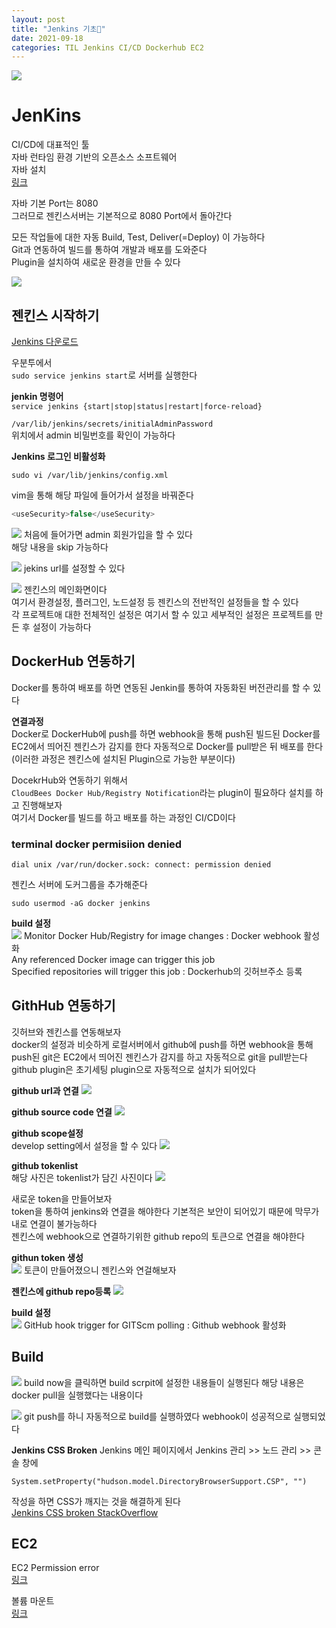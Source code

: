 ```yaml
---
layout: post
title: "Jenkins 기초💬"
date: 2021-09-18
categories: TIL Jenkins CI/CD Dockerhub EC2
---
```


![](https://raw.githubusercontent.com/Action2theFuture/Action2theFuture.github.io/main/_posts/Images/jenkins.jpeg)

# JenKins

CI/CD에 대표적인 툴  
자바 런타임 환경 기반의 오픈소스 소프트웨어  
자바 설치  
[링크](https://davelogs.tistory.com/71)

자바 기본 Port는 8080  
그러므로 젠킨스서버는 기본적으로 8080 Port에서 돌아간다

모든 작업들에 대한 자동 Build, Test, Deliver(=Deploy) 이 가능하다  
Git과 연동하여 빌드를 통하여 개발과 배포를 도와준다  
Plugin을 설치하여 새로운 환경을 만들 수 있다

![](https://raw.githubusercontent.com/Action2theFuture/Action2theFuture.github.io/main/_posts/Images/jenkinsdocker.png)

## 젠킨스 시작하기

[Jenkins 다운로드](https://www.jenkins.io/download/)

우분투에서  
`sudo service jenkins start`로 서버를 실행한다

**jenkin 명령어**  
`service jenkins {start|stop|status|restart|force-reload}`

`/var/lib/jenkins/secrets/initialAdminPassword`  
위치에서 admin 비밀번호를 확인이 가능하다

**Jenkins 로그인 비활성화**

`sudo vi /var/lib/jenkins/config.xml`

vim을 통해 해당 파일에 들어가서 설정을 바꿔준다

```java
<useSecurity>false</useSecurity>
```

![](https://raw.githubusercontent.com/Action2theFuture/Action2theFuture.github.io/main/_posts/Images/admin.png)
처음에 들어가면 admin 회원가입을 할 수 있다  
해당 내용을 skip 가능하다

![](https://raw.githubusercontent.com/Action2theFuture/Action2theFuture.github.io/main/_posts/Images/jekinsurl.png)
jekins url를 설정할 수 있다

![](https://raw.githubusercontent.com/Action2theFuture/Action2theFuture.github.io/main/_posts/Images/jenkinssystem.png)
젠킨스의 메인화면이다  
여기서 환경설정, 플러그인, 노드설정 등 젠킨스의 전반적인 설정들을 할 수 있다  
각 프로젝트애 대한 전체적인 설정은 여기서 할 수 있고 세부적인 설정은 프로젝트를 만든 후 설정이 가능하다

## DockerHub 연동하기

Docker를 통하여 배포를 하면 연동된 Jenkin를 통하여 자동화된 버전관리를 할 수 있다

**연결과정**  
Docker로 DockerHub에 push를 하면 webhook을 통해 push된 빌드된 Docker를  
EC2에서 띄어진 젠킨스가 감지를 한다 자동적으로 Docker를 pull받은 뒤 배포를 한다  
(이러한 과정은 젠킨스에 설치된 Plugin으로 가능한 부분이다)

DocekrHub와 연동하기 위해서  
`CloudBees Docker Hub/Registry Notification`라는 plugin이 필요하다 설치를 하고 진행해보자  
여기서 Docker를 빌드를 하고 배포를 하는 과정인 CI/CD이다

### terminal docker permisiion denied

```
dial unix /var/run/docker.sock: connect: permission denied
```

젠킨스 서버에 도커그룹을 추가해준다

`sudo usermod -aG docker jenkins`

**build 설정**  
![](https://raw.githubusercontent.com/Action2theFuture/Action2theFuture.github.io/main/_posts/Images/jekinsbuild.png)
Monitor Docker Hub/Registry for image changes : Docker webhook 활성화  
Any referenced Docker image can trigger this job  
Specified repositories will trigger this job : Dockerhub의 깃허브주소 등록

## GithHub 연동하기

깃허브와 젠킨스를 연동해보자  
docker의 설정과 비슷하게 로컬서버에서 github에 push를 하면 webhook을 통해 push된 git은
EC2에서 띄어진 젠킨스가 감지를 하고 자동적으로 git을 pull받는다  
github plugin은 초기세팅 plugin으로 자동적으로 설치가 되어있다

**github url과 연결**
![](https://raw.githubusercontent.com/Action2theFuture/Action2theFuture.github.io/main/_posts/Images/githubserverurl.png)

**github source code 연결**
![](https://raw.githubusercontent.com/Action2theFuture/Action2theFuture.github.io/main/_posts/Images/githubsourcecode.png)

**github scope설정**  
develop setting에서 설정을 할 수 있다
![](https://raw.githubusercontent.com/Action2theFuture/Action2theFuture.github.io/main/_posts/Images/githubscope.png)

**github tokenlist**  
해당 사진은 tokenlist가 담긴 사진이다
![](https://raw.githubusercontent.com/Action2theFuture/Action2theFuture.github.io/main/_posts/Images/githubtoken.png)

새로운 token을 만들어보자  
token을 통하여 jenkins와 연결을 해야한다 기본적은 보안이 되어있기 때문에 막무가내로 연결이 불가능하다  
젠킨스에 webhook으로 연결하기위한 github repo의 토큰으로 연결을 해야한다

**githun token 생성**  
![](https://raw.githubusercontent.com/Action2theFuture/Action2theFuture.github.io/main/_posts/Images/tokengenerate.png)
토큰이 만들어졌으니 젠킨스와 연걸해보자

**젠킨스에 github repo등록**
![](https://raw.githubusercontent.com/Action2theFuture/Action2theFuture.github.io/main/_posts/Images/jekinstoken.png)

**build 설정**  
![](https://raw.githubusercontent.com/Action2theFuture/Action2theFuture.github.io/main/_posts/Images/jenkinsbuild.png)
GitHub hook trigger for GITScm polling : Github webhook 활성화

## Build

![](https://raw.githubusercontent.com/Action2theFuture/Action2theFuture.github.io/main/_posts/Images/jenkinsconsole.png)
build now을 클릭하면 build scrpit에 설정한 내용들이 실행된다
해당 내용은 docker pull을 실행했다는 내용이다

![](https://raw.githubusercontent.com/Action2theFuture/Action2theFuture.github.io/main/_posts/Images/jenkinsconsole3.png)
git push를 하니 자동적으로 build를 실행하였다 webhook이 성공적으로 실행되었다

**Jenkins CSS Broken**
Jenkins 메인 페이지에서 Jenkins 관리 >> 노드 관리 >> 콘솔 창에

```
System.setProperty("hudson.model.DirectoryBrowserSupport.CSP", "")
```

작성을 하면 CSS가 깨지는 것을 해결하게 된다  
[Jenkins CSS broken StackOverflow](https://stackoverflow.com/questions/35783964/jenkins-html-publisher-plugin-no-css-is-displayed-when-report-is-viewed-in-j)

## EC2

EC2 Permission error  
[링크](https://techsoda.net/windows10-pem-file-permission-settings/)

볼륨 마운트  
[링크](https://minjii-ya.tistory.com/27)
